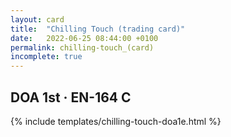 ```yaml
---
layout: card
title:  "Chilling Touch (trading card)"
date:   2022-06-25 08:44:00 +0100
permalink: chilling-touch_(card)
incomplete: true
---
```


## DOA 1st &middot; EN-164 C

{% include templates/chilling-touch-doa1e.html %}